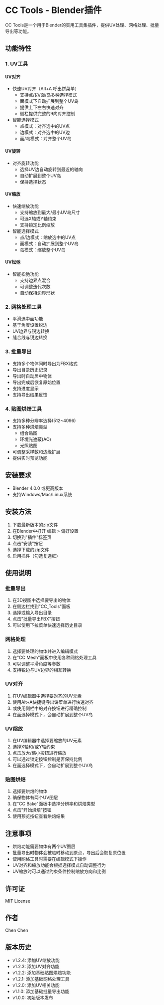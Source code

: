 # CC Tools - Blender插件

CC Tools是一个用于Blender的实用工具集插件，提供UV处理、网格处理、批量导出等功能。

## 功能特性

### 1. UV工具
#### UV对齐
- 快速UV对齐（Alt+A 呼出饼菜单）
  - 支持点/边/面/岛多种选择模式
  - 面模式下自动扩展到整个UV岛
  - 提供上下左右快速对齐
  - 侧栏提供完整的9向对齐控制
- 智能选择模式
  - 点模式：对齐选中的UV点
  - 边模式：对齐选中的UV边
  - 面/岛模式：对齐整个UV岛

#### UV旋转
- 对齐旋转功能
  - 选择UV边自动旋转到最近的轴向
  - 自动扩展到整个UV岛
  - 保持选择状态

#### UV缩放
- 快速缩放功能
  - 支持缩放到最大/最小UV岛尺寸
  - 可选X轴或Y轴约束
  - 支持锁定比例缩放
- 智能选择模式
  - 点/边模式：缩放选中的UV点
  - 面模式：自动扩展到整个UV岛
  - 岛模式：缩放整个UV岛

#### UV松弛
- 智能松弛功能
  - 支持边界点混合
  - 可调整迭代次数
  - 自动保持边界形状

### 2. 网格处理工具
- 平滑选中面功能
- 基于角度设置锐边
- UV边界与锐边转换
- 缝合线与锐边转换

### 3. 批量导出
- 支持多个物体同时导出为FBX格式
- 导出目录历史记录
- 导出时自动居中物体
- 导出完成后恢复原始位置
- 支持进度显示
- 支持导出结果反馈

### 4. 贴图烘焙工具
- 支持多种分辨率选择(512~4096)
- 支持多种烘焙类型
  - 组合贴图
  - 环境光遮蔽(AO)
  - 光照贴图
- 可调整采样数和边缘扩展
- 提供实时预览功能

## 安装要求

- Blender 4.0.0 或更高版本
- 支持Windows/Mac/Linux系统

## 安装方法

1. 下载最新版本的zip文件
2. 在Blender中打开 编辑 > 偏好设置
3. 切换到"插件"标签页
4. 点击"安装"按钮
5. 选择下载的zip文件
6. 启用插件（勾选复选框）

## 使用说明

### 批量导出
1. 在3D视图中选择要导出的物体
2. 在侧边栏找到"CC_Tools"面板
3. 选择或输入导出目录
4. 点击"批量导出FBX"按钮
5. 可以使用下拉菜单快速选择历史目录

### 网格处理
1. 选择要处理的物体并进入编辑模式
2. 在"CC Mesh"面板中使用各种网格处理工具
3. 可以调整平滑角度等参数
4. 支持锐边与UV边界的相互转换

### UV对齐
1. 在UV编辑器中选择要对齐的UV元素
2. 使用Alt+A快捷键呼出饼菜单进行快速对齐
3. 或使用侧栏中的对齐按钮进行精确控制
4. 在面选择模式下，会自动扩展到整个UV岛

### UV缩放
1. 在UV编辑器中选择要缩放的UV元素
2. 选择X轴和/或Y轴约束
3. 点击放大/缩小按钮进行缩放
4. 可以通过锁定按钮控制是否保持比例
5. 在面选择模式下，会自动扩展到整个UV岛

### 贴图烘焙
1. 选择要烘焙的物体
2. 确保物体有两个UV图层
3. 在"CC Bake"面板中选择分辨率和烘焙类型
4. 点击"开始烘焙"按钮
5. 使用预览按钮查看烘焙结果

## 注意事项

- 烘焙功能需要物体有两个UV图层
- 批量导出时物体会被临时移动到原点，导出后会恢复原位置
- 使用网格工具时需要在编辑模式下操作
- UV对齐和缩放功能会根据选择模式自动调整行为
- UV缩放时可以通过约束条件控制缩放方向和比例

## 许可证

MIT License

## 作者

Chen Chen

## 版本历史

- v1.2.4: 添加UV缩放功能
- v1.2.3: 添加UV对齐功能
- v1.2.2: 添加基础贴图烘焙功能
- v1.2.1: 添加基础网格处理工具
- v1.2.0: 添加UV相关功能
- v1.1.0: 添加基础批量导出功能
- v1.0.0: 初始版本发布 
